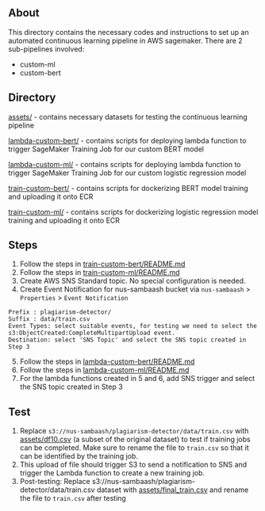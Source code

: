 ## About

This directory contains the necessary codes and instructions to set up an automated continuous learning pipeline in AWS sagemaker. There are 2 sub-pipelines involved:
* custom-ml
* custom-bert

## Directory
[assets/](assets/) - contains necessary datasets for testing the continuous learning pipeline

[lambda-custom-bert/](lambda-custom-bert/) - contains scripts for deploying lambda function to trigger SageMaker Training Job for our custom BERT model

[lambda-custom-ml/](lambda-custom-ml/) - contains scripts for deploying lambda function to trigger SageMaker Training Job for our custom logistic regression model

[train-custom-bert/](train-custom-bert/) - contains scripts for dockerizing BERT model training and uploading it onto ECR

[train-custom-ml/](train-custom-ml/) - contains scripts for dockerizing logistic regression model training and uploading it onto ECR

## Steps
1. Follow the steps in [train-custom-bert/README.md](train-custom-bert/README.md)
2. Follow the steps in [train-custom-ml/README.md](train-custom-ml/README.md)
3. Create AWS SNS Standard topic. No special configuration is needed.
4. Create Event Notification for nus-sambaash bucket via `nus-sambaash` > `Properties` > `Event Notification`
```
Prefix : plagiarism-detector/
Suffix : data/train.csv
Event Types: select suitable events, for testing we need to select the s3:ObjectCreated:CompleteMultipartUpload event.
Destination: select 'SNS Topic' and select the SNS topic created in Step 3
```
5. Follow the steps in [lambda-custom-bert/README.md](lambda-custom-bert/README.md)
6. Follow the steps in [lambda-custom-ml/README.md](lambda-custom-ml/README.md)
7. For the lambda functions created in 5 and 6, add SNS trigger and select the SNS topic created in Step 3

## Test
1. Replace `s3://nus-sambaash/plagiarism-detector/data/train.csv` with [assets/df10.csv]([assets/df10.csv]) (a subset of the original dataset) to test if training jobs can be completed. Make sure to rename the file to `train.csv` so that it can be identified by the training job.
2. This upload of file should trigger S3 to send a notification to SNS and trigger the Lambda function to create a new training job.
3. Post-testing: Replace s3://nus-sambaash/plagiarism-detector/data/train.csv dataset with [assets/final_train.csv](assets/final_train.csv) and rename the file to `train.csv` after testing

